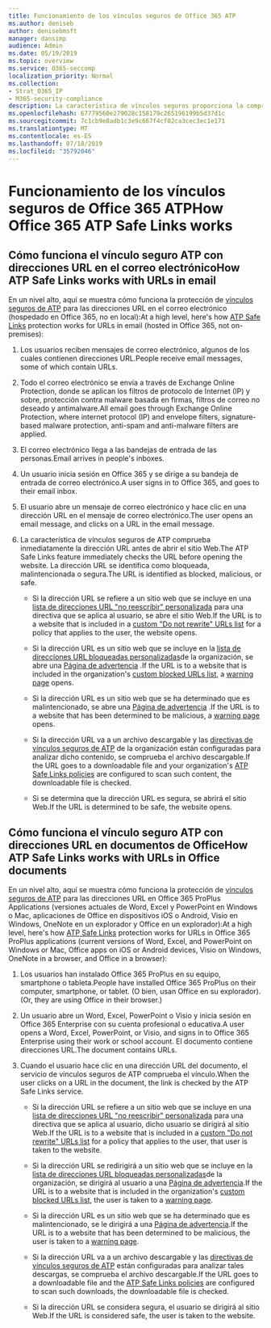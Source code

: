 ```yaml
---
title: Funcionamiento de los vínculos seguros de Office 365 ATP
ms.author: deniseb
author: denisebmsft
manager: dansimp
audience: Admin
ms.date: 05/19/2019
ms.topic: overview
ms.service: O365-seccomp
localization_priority: Normal
ms.collection:
- Strat_O365_IP
- M365-security-compliance
description: La característica de vínculos seguros proporciona la comprobación del tiempo de clic de los hipervínculos en los documentos de Office y en los mensajes de correo electrónico. Lea este artículo para obtener información sobre cómo funciona el vínculo seguro ATP.
ms.openlocfilehash: 67779560e279028c158179c265196199b5d37d1c
ms.sourcegitcommit: 7c1cb9e8adb1c3e9c667f4cf02ca3cec3ec1e171
ms.translationtype: MT
ms.contentlocale: es-ES
ms.lasthandoff: 07/18/2019
ms.locfileid: "35792046"
---
```

# <a name="how-office-365-atp-safe-links-works"></a><span data-ttu-id="1c944-104">Funcionamiento de los vínculos seguros de Office 365 ATP</span><span class="sxs-lookup"><span data-stu-id="1c944-104">How Office 365 ATP Safe Links works</span></span>
         
## <a name="how-atp-safe-links-works-with-urls-in-email"></a><span data-ttu-id="1c944-105">Cómo funciona el vínculo seguro ATP con direcciones URL en el correo electrónico</span><span class="sxs-lookup"><span data-stu-id="1c944-105">How ATP Safe Links works with URLs in email</span></span>

<span data-ttu-id="1c944-106">En un nivel alto, aquí se muestra cómo funciona la protección de [vínculos seguros de ATP](atp-safe-links.md) para las direcciones URL en el correo electrónico (hospedado en Office 365, no en local):</span><span class="sxs-lookup"><span data-stu-id="1c944-106">At a high level, here's how [ATP Safe Links](atp-safe-links.md) protection works for URLs in email (hosted in Office 365, not on-premises):</span></span>
  
1. <span data-ttu-id="1c944-107">Los usuarios reciben mensajes de correo electrónico, algunos de los cuales contienen direcciones URL.</span><span class="sxs-lookup"><span data-stu-id="1c944-107">People receive email messages, some of which contain URLs.</span></span>
    
2. <span data-ttu-id="1c944-108">Todo el correo electrónico se envía a través de Exchange Online Protection, donde se aplican los filtros de protocolo de Internet (IP) y sobre, protección contra malware basada en firmas, filtros de correo no deseado y antimalware.</span><span class="sxs-lookup"><span data-stu-id="1c944-108">All email goes through Exchange Online Protection, where internet protocol (IP) and envelope filters, signature-based malware protection, anti-spam and anti-malware filters are applied.</span></span> 
    
3. <span data-ttu-id="1c944-109">El correo electrónico llega a las bandejas de entrada de las personas.</span><span class="sxs-lookup"><span data-stu-id="1c944-109">Email arrives in people's inboxes.</span></span>
    
4. <span data-ttu-id="1c944-110">Un usuario inicia sesión en Office 365 y se dirige a su bandeja de entrada de correo electrónico.</span><span class="sxs-lookup"><span data-stu-id="1c944-110">A user signs in to Office 365, and goes to their email inbox.</span></span>
    
5. <span data-ttu-id="1c944-111">El usuario abre un mensaje de correo electrónico y hace clic en una dirección URL en el mensaje de correo electrónico.</span><span class="sxs-lookup"><span data-stu-id="1c944-111">The user opens an email message, and clicks on a URL in the email message.</span></span>
    
6. <span data-ttu-id="1c944-112">La característica de vínculos seguros de ATP comprueba inmediatamente la dirección URL antes de abrir el sitio Web.</span><span class="sxs-lookup"><span data-stu-id="1c944-112">The ATP Safe Links feature immediately checks the URL before opening the website.</span></span> <span data-ttu-id="1c944-113">La dirección URL se identifica como bloqueada, malintencionada o segura.</span><span class="sxs-lookup"><span data-stu-id="1c944-113">The URL is identified as blocked, malicious, or safe.</span></span>
    
    - <span data-ttu-id="1c944-114">Si la dirección URL se refiere a un sitio web que se incluye en una [lista de direcciones URL "no reescribir" personalizada](set-up-a-custom-do-not-rewrite-urls-list-with-atp.md) para una directiva que se aplica al usuario, se abre el sitio Web.</span><span class="sxs-lookup"><span data-stu-id="1c944-114">If the URL is to a website that is included in a [custom "Do not rewrite" URLs list](set-up-a-custom-do-not-rewrite-urls-list-with-atp.md) for a policy that applies to the user, the website opens.</span></span> 
    
    - <span data-ttu-id="1c944-115">Si la dirección URL es un sitio web que se incluye en la [lista de direcciones URL bloqueadas personalizadas](set-up-a-custom-blocked-urls-list-wtih-atp.md)de la organización, se abre una [Página de advertencia](atp-safe-links-warning-pages.md) .</span><span class="sxs-lookup"><span data-stu-id="1c944-115">If the URL is to a website that is included in the organization's [custom blocked URLs list](set-up-a-custom-blocked-urls-list-wtih-atp.md), a [warning page](atp-safe-links-warning-pages.md) opens.</span></span> 
    
    - <span data-ttu-id="1c944-116">Si la dirección URL es un sitio web que se ha determinado que es malintencionado, se abre una [Página de advertencia](atp-safe-links-warning-pages.md) .</span><span class="sxs-lookup"><span data-stu-id="1c944-116">If the URL is to a website that has been determined to be malicious, a [warning page](atp-safe-links-warning-pages.md) opens.</span></span> 
    
    - <span data-ttu-id="1c944-117">Si la dirección URL va a un archivo descargable y las [directivas de vínculos seguros de ATP](set-up-atp-safe-links-policies.md) de la organización están configuradas para analizar dicho contenido, se comprueba el archivo descargable.</span><span class="sxs-lookup"><span data-stu-id="1c944-117">If the URL goes to a downloadable file and your organization's [ATP Safe Links policies](set-up-atp-safe-links-policies.md) are configured to scan such content, the downloadable file is checked.</span></span> 
    
    - <span data-ttu-id="1c944-118">Si se determina que la dirección URL es segura, se abrirá el sitio Web.</span><span class="sxs-lookup"><span data-stu-id="1c944-118">If the URL is determined to be safe, the website opens.</span></span>
    
## <a name="how-atp-safe-links-works-with-urls-in-office-documents"></a><span data-ttu-id="1c944-119">Cómo funciona el vínculo seguro ATP con direcciones URL en documentos de Office</span><span class="sxs-lookup"><span data-stu-id="1c944-119">How ATP Safe Links works with URLs in Office documents</span></span>

<span data-ttu-id="1c944-120">En un nivel alto, aquí se muestra cómo funciona la protección de [vínculos seguros de ATP](atp-safe-links.md) para las direcciones URL en Office 365 ProPlus Applications (versiones actuales de Word, Excel y PowerPoint en Windows o Mac, aplicaciones de Office en dispositivos iOS o Android, Visio en Windows, OneNote en un explorador y Office en un explorador):</span><span class="sxs-lookup"><span data-stu-id="1c944-120">At a high level, here's how [ATP Safe Links](atp-safe-links.md) protection works for URLs in Office 365 ProPlus applications (current versions of Word, Excel, and PowerPoint on Windows or Mac, Office apps on iOS or Android devices, Visio on Windows, OneNote in a browser, and Office in a browser):</span></span>
  
1. <span data-ttu-id="1c944-121">Los usuarios han instalado Office 365 ProPlus en su equipo, smartphone o tableta.</span><span class="sxs-lookup"><span data-stu-id="1c944-121">People have installed Office 365 ProPlus on their computer, smartphone, or tablet.</span></span> <span data-ttu-id="1c944-122">(O bien, usan Office en su explorador).</span><span class="sxs-lookup"><span data-stu-id="1c944-122">(Or, they are using Office in their browser.)</span></span>
    
2. <span data-ttu-id="1c944-123">Un usuario abre un Word, Excel, PowerPoint o Visio y inicia sesión en Office 365 Enterprise con su cuenta profesional o educativa.</span><span class="sxs-lookup"><span data-stu-id="1c944-123">A user opens a Word, Excel, PowerPoint, or Visio, and signs in to Office 365 Enterprise using their work or school account.</span></span> <span data-ttu-id="1c944-124">El documento contiene direcciones URL.</span><span class="sxs-lookup"><span data-stu-id="1c944-124">The document contains URLs.</span></span>
    
3. <span data-ttu-id="1c944-125">Cuando el usuario hace clic en una dirección URL del documento, el servicio de vínculos seguros de ATP comprueba el vínculo.</span><span class="sxs-lookup"><span data-stu-id="1c944-125">When the user clicks on a URL in the document, the link is checked by the ATP Safe Links service.</span></span>
    
      - <span data-ttu-id="1c944-126">Si la dirección URL se refiere a un sitio web que se incluye en una [lista de direcciones URL "no reescribir" personalizada](set-up-a-custom-do-not-rewrite-urls-list-with-atp.md) para una directiva que se aplica al usuario, dicho usuario se dirigirá al sitio Web.</span><span class="sxs-lookup"><span data-stu-id="1c944-126">If the URL is to a website that is included in a [custom "Do not rewrite" URLs list](set-up-a-custom-do-not-rewrite-urls-list-with-atp.md) for a policy that applies to the user, that user is taken to the website.</span></span> 
    
      - <span data-ttu-id="1c944-127">Si la dirección URL se redirigirá a un sitio web que se incluye en la [lista de direcciones URL bloqueadas personalizadas](set-up-a-custom-blocked-urls-list-wtih-atp.md)de la organización, se dirigirá al usuario a una [Página de advertencia](atp-safe-links-warning-pages.md).</span><span class="sxs-lookup"><span data-stu-id="1c944-127">If the URL is to a website that is included in the organization's [custom blocked URLs list](set-up-a-custom-blocked-urls-list-wtih-atp.md), the user is taken to a [warning page](atp-safe-links-warning-pages.md).</span></span>
    
      - <span data-ttu-id="1c944-128">Si la dirección URL es un sitio web que se ha determinado que es malintencionado, se le dirigirá a una [Página de advertencia](atp-safe-links-warning-pages.md).</span><span class="sxs-lookup"><span data-stu-id="1c944-128">If the URL is to a website that has been determined to be malicious, the user is taken to a [warning page](atp-safe-links-warning-pages.md).</span></span>
    
      - <span data-ttu-id="1c944-129">Si la dirección URL va a un archivo descargable y las [directivas de vínculos seguros de ATP](set-up-atp-safe-links-policies.md) están configuradas para analizar tales descargas, se comprueba el archivo descargable.</span><span class="sxs-lookup"><span data-stu-id="1c944-129">If the URL goes to a downloadable file and the [ATP Safe Links policies](set-up-atp-safe-links-policies.md) are configured to scan such downloads, the downloadable file is checked.</span></span> 
    
      - <span data-ttu-id="1c944-130">Si la dirección URL se considera segura, el usuario se dirigirá al sitio Web.</span><span class="sxs-lookup"><span data-stu-id="1c944-130">If the URL is considered safe, the user is taken to the website.</span></span>

